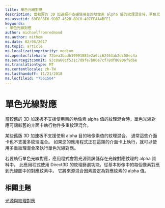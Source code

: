 ```yaml
---
title: 單色光線對應
description: 當較舊的 3D 加速板不支援使用目的地像素 alpha 值的紋理混合時，單色光線對應可讓較舊的介面卡執行物件多重紋理混合。
ms.assetid: 60F8F8F6-9DB7-452B-8DC0-407FFAA4BFE1
keywords:
- 單色光線對應
author: michaelfromredmond
ms.author: mithom
ms.date: 02/08/2017
ms.topic: article
ms.localizationpriority: medium
ms.openlocfilehash: 72bea3badb19991883e2a6cc62463ab2dc58ec4a
ms.sourcegitcommit: 93c0a60cf531c7d9fe7b00e7cf78df86906f9d6e
ms.translationtype: MT
ms.contentlocale: zh-TW
ms.lasthandoff: 11/21/2018
ms.locfileid: "7561504"
---
```

# <a name="monochrome-light-maps"></a>單色光線對應


當較舊的 3D 加速板不支援使用目的地像素 alpha 值的紋理混合時，單色光線對應可讓較舊的介面卡執行物件多重紋理混合。

某些舊版 3D 加速板不支援使用 alpha 目的地像素值的紋理混合。 通常這些介面卡也不支援多紋理混合。 如果您的應用程式正在這類的介面卡上執行，就可以使用多重紋理混合來執行單色光線對應。

若要執行單色光線對應，應用程式會將光源資訊儲存在光線對應紋理的 alpha 資料中。 此應用程式使用 Direct3D 的紋理篩選功能，從基本影像中的每個像素對應到光線圖中的對應紋素中。 它將來源混合因素設定為對應紋素的 alpha 值。

## <a name="span-idrelated-topicsspanrelated-topics"></a><span id="related-topics"></span>相關主題


[光源與紋理對應](light-mapping-with-textures.md)

 

 




